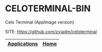 # CELOTERMINAL-BIN
 
 Celo Terminal (AppImage version)
 
 SITE: https://github.com/zviadm/celoterminal

 | [Applications](https://portable-linux-apps.github.io/apps.html) | [Home](https://portable-linux-apps.github.io)
 | --- | --- |
